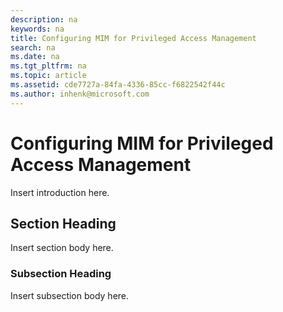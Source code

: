 ```yaml
---
description: na
keywords: na
title: Configuring MIM for Privileged Access Management
search: na
ms.date: na
ms.tgt_pltfrm: na
ms.topic: article
ms.assetid: cde7727a-84fa-4336-85cc-f6822542f44c
ms.author: inhenk@microsoft.com
---
```

# Configuring MIM for Privileged Access Management
Insert introduction here.

## Section Heading
Insert section body here.

### Subsection Heading
Insert subsection body here.

